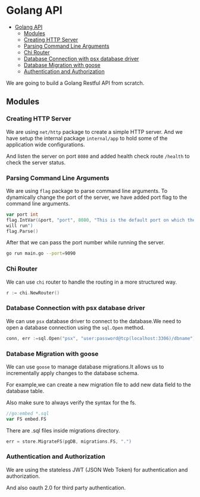 # Golang API

<!--toc:start-->

- [Golang API](#golang-api)
  - [Modules](#modules)
  - [Creating HTTP Server](#creating-http-server)
  - [Parsing Command Line Arguments](#parsing-command-line-arguments)
  - [Chi Router](#chi-router)
  - [Database Connection with psx database driver](#database-connection-with-psx-database-driver)
  - [Database Migration with goose](#database-migration-with-goose)
  - [Authentication and Authorization](#authentication-and-authorization)
  <!--toc:end-->

We are going to build a Golang Restful API from scratch.

## Modules

### Creating HTTP Server

We are using `net/http` package to create a simple HTTP server.
And we have setup the internal package `internal/app` to hold some
of the application wide configurations.

And listen the server on port `8080` and added health check
route `/health` to check the server status.

### Parsing Command Line Arguments

We are using `flag` package to parse command line arguments.
To dynamically change the port of the server, we have added
port flag to the command line arguments.

```go
var port int
flag.IntVar(&port, "port", 8080, "This is the default port on which the server
will run")
flag.Parse()
```

After that we can pass the port number while running the server.

```bash
go run main.go --port=9090
```

### Chi Router

We can use `chi` router to handle the routing in a more structured way.

```go
r := chi.NewRouter()
```

### Database Connection with psx database driver

We can use `psx` database driver to connect to the database.We need to
open a database connection using the `sql.Open` method.

```go
conn, err :=sql.Open("psx", "user:password@tcp(localhost:3306)/dbname")
```

### Database Migration with goose

We can use `goose` to manage database migrations.It allows us to
incrementally apply changes to the database schema.

For example,we can create a new migration file to add new data field to the
database table.

Also make sure to always verify the syntax for the fs.

```go
//go:embed *.sql
var FS embed.FS
```

There are .sql files inside migrations directory.

```go
err = store.MigrateFS(pgDB, migrations.FS, ".")
```

### Authentication and Authorization

We are using the stateless JWT (JSON Web Token) for authentication and authorization.

And also oauth 2.0 for third party authentication.
